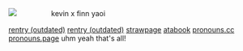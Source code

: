![](https://files.catbox.moe/o5prez.gif)
ㅤㅤㅤㅤㅤ‎kevin x finn yaoi

[rentry (outdated)](https://rentry.co/starbornkid) [rentry (outdated)](https://rentry.co/happyville) [strawpage](https://lepsysgame.straw.page/) [atabook](https://bqdware.atabook.org/) [pronouns.cc](https://pronouns.cc/@nilstance) [pronouns.page](https://en.pronouns.page/@lepsygame) uhm yeah that's all!
